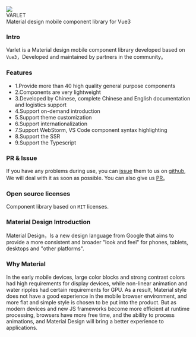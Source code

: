 <div class="varlet-introduce">
  <img class="varlet-introduce__image" src="https://cn.vuejs.org/images/logo.png" />
  <div class="varlet-introduce__name">VARLET</div>  
  <div class="varlet-introduce__des">Material design mobile component library for Vue3</div>
</div>

### Intro

Varlet is a Material design mobile component library developed based on `Vue3`，Developed and maintained by partners in the community。

### Features
- 1.Provide more than 40 high quality general purpose components
- 2.Components are very lightweight
- 3.Developed by Chinese, complete Chinese and English documentation and logistics support
- 4.Support on-demand introduction
- 5.Support theme customization
- 6.Support internationalization
- 7.Support WebStorm, VS Code component syntax highlighting
- 8.Support the SSR
- 9.Support the Typescript

### PR & Issue
If you have any problems during use, you can [issue](https://github.com/haoziqaq/varlet/issues) them to us on [github](https://github.com/haoziqaq/varlet),
We will deal with it as soon as possible. You can also give us [PR](https://github.com/haoziqaq/varlet/pulls)。

### Open source licenses
Component library based on `MIT` licenses.

### Material Design Introduction
Material Design，Is a new design language from Google that aims to provide a more consistent and broader 
"look and feel" for phones, tablets, desktops and "other platforms".

### Why Material
In the early mobile devices, large color blocks and strong contrast colors had high requirements for display devices, 
while non-linear animation and water ripples had certain requirements for GPU.
As a result, Material style does not have a good experience in the mobile browser environment, and more flat and simple style is chosen to be put into the product.
But as modern devices and new JS frameworks become more efficient at runtime processing, 
browsers have more free time, and the ability to process animations, and Material Design will bring a better experience to applications.